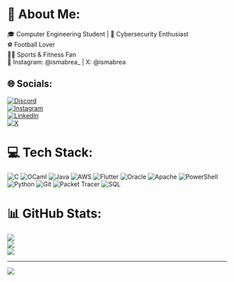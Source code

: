 # 💫 About Me:
 🎓 Computer Engineering Student  | 🔐 Cybersecurity Enthusiast<br>⚽ Football Lover<br>🏋️‍♂️ Sports & Fitness Fan<br>🔗 Instagram: @ismabrea_ |  X: @ismabrea


## 🌐 Socials:
[![Discord](https://img.shields.io/badge/Discord-%237289DA.svg?logo=discord&logoColor=white)](https://discord.gg/Ismabrea#4541)  
[![Instagram](https://img.shields.io/badge/Instagram-%23E4405F.svg?logo=Instagram&logoColor=white)](https://instagram.com/ismabrea_)  
[![LinkedIn](https://img.shields.io/badge/LinkedIn-%230077B5.svg?logo=linkedin&logoColor=white)](https://www.linkedin.com/in/ismael-brea-a05761312?utm_source=share&utm_campaign=share_via&utm_content=profile&utm_medium=android_app)  
[![X](https://img.shields.io/badge/X-black.svg?logo=X&logoColor=white)](https://x.com/ismabrea)

# 💻 Tech Stack:
![C](https://img.shields.io/badge/c-%2300599C.svg?style=for-the-badge&logo=c&logoColor=white)  ![OCaml](https://img.shields.io/badge/OCaml-%23E98407.svg?style=for-the-badge&logo=ocaml&logoColor=white)  ![Java](https://img.shields.io/badge/java-%23ED8B00.svg?style=for-the-badge&logo=openjdk&logoColor=white)  ![AWS](https://img.shields.io/badge/AWS-%23FF9900.svg?style=for-the-badge&logo=amazon-aws&logoColor=white) ![Flutter](https://img.shields.io/badge/Flutter-%2302569B.svg?style=for-the-badge&logo=Flutter&logoColor=white)  ![Oracle](https://img.shields.io/badge/Oracle-F80000?style=for-the-badge&logo=oracle&logoColor=white)  ![Apache](https://img.shields.io/badge/apache-%23D42029.svg?style=for-the-badge&logo=apache&logoColor=white)  ![PowerShell](https://img.shields.io/badge/PowerShell-%235391FE.svg?style=for-the-badge&logo=powershell&logoColor=white)  ![Python](https://img.shields.io/badge/python-3670A0?style=for-the-badge&logo=python&logoColor=ffdd54)  ![Git](https://img.shields.io/badge/Git-%23F1502F.svg?style=for-the-badge&logo=git&logoColor=white) ![Packet Tracer](https://img.shields.io/badge/Packet%20Tracer-%230A4E3E.svg?style=for-the-badge&logo=cisco&logoColor=white)  ![SQL](https://img.shields.io/badge/SQL-%23447B8B.svg?style=for-the-badge&logo=postgresql&logoColor=white)
# 📊 GitHub Stats:
![](https://github-readme-stats.vercel.app/api?username=IsmaelBrea&theme=dark&hide_border=false&include_all_commits=false&count_private=false)<br/>
![](https://nirzak-streak-stats.vercel.app/?user=IsmaelBrea&theme=dark&hide_border=false)<br/>
![](https://github-readme-stats.vercel.app/api/top-langs/?username=IsmaelBrea&theme=dark&hide_border=false&include_all_commits=false&count_private=false&layout=compact)

---
[![](https://visitcount.itsvg.in/api?id=IsmaelBrea&icon=0&color=0)](https://visitcount.itsvg.in)

<!-- Proudly created with GPRM ( https://gprm.itsvg.in ) -->
